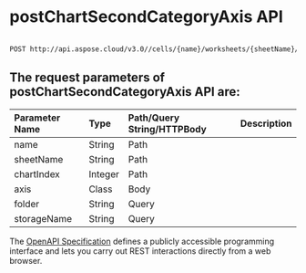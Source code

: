 # **postChartSecondCategoryAxis API**

 

```bash

POST http://api.aspose.cloud/v3.0//cells/{name}/worksheets/{sheetName}/charts/{chartIndex}/secondcategoryaxis

```

## The request parameters of **postChartSecondCategoryAxis** API are: 

| Parameter Name | Type | Path/Query String/HTTPBody | Description | 
| :- | :- | :- |:- | 
|name|String|Path||
|sheetName|String|Path||
|chartIndex|Integer|Path||
|axis|Class|Body||
|folder|String|Query||
|storageName|String|Query||


The [OpenAPI Specification](https://reference.aspose.cloud/cells/#/ChartsController/PostChartSecondCategoryAxis) defines a publicly accessible programming interface and lets you carry out REST interactions directly from a web browser.
